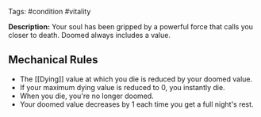 Tags: #condition #vitality 

 **Description:** Your soul has been gripped by a powerful force that calls you closer to death. Doomed always includes a value. 
## Mechanical Rules

- The [[Dying]] value at which you die is reduced by your doomed value.
- If your maximum dying value is reduced to 0, you instantly die.
- When you die, you're no longer doomed.  
- Your doomed value decreases by 1 each time you get a full night's rest.